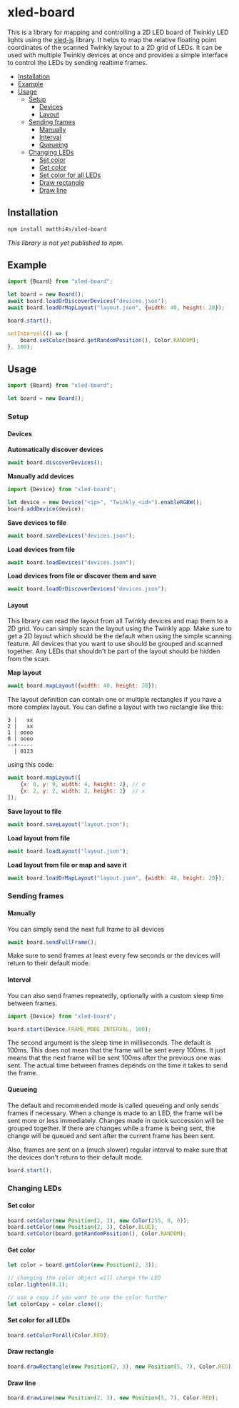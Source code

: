 # xled-board

This is a library for mapping and controlling a 2D LED board of Twinkly LED lights using the [xled-js](https://github.com/matthi4s/xled-js) 
library. It helps to map the relative floating point coordinates of the scanned Twinkly layout to a 2D grid of LEDs. It can
be used with multiple Twinkly devices at once and provides a simple interface to control the LEDs by sending realtime
frames.

<!-- TOC -->
* [Installation](#installation)
* [Example](#example)
* [Usage](#usage)
  * [Setup](#setup)
    * [Devices](#devices)
    * [Layout](#layout)
  * [Sending frames](#sending-frames)
    * [Manually](#manually)
    * [Interval](#interval)
    * [Queueing](#queueing)
  * [Changing LEDs](#changing-leds)
    * [Set color](#set-color)
    * [Get color](#get-color)
    * [Set color for all LEDs](#set-color-for-all-leds)
    * [Draw rectangle](#draw-rectangle)
    * [Draw line](#draw-line)
<!-- TOC -->

## Installation

```bash
npm install matthi4s/xled-board
```
*This library is not yet published to npm.*

## Example

```js
import {Board} from "xled-board";

let board = new Board();
await board.loadOrDiscoverDevices("devices.json");
await board.loadOrMapLayout("layout.json", {width: 40, height: 20});

board.start();

setInterval(() => {
    board.setColor(board.getRandomPosition(), Color.RANDOM);
}, 100);
```

## Usage

```js
import {Board} from "xled-board";

let board = new Board();
```

### Setup

#### Devices

**Automatically discover devices** 
```js
await board.discoverDevices();
```

**Manually add devices**
```js
import {Device} from "xled-board";

let device = new Device("<ip>", "Twinkly_<id>").enableRGBW();
board.addDevice(device);
```

**Save devices to file**
```js
await board.saveDevices("devices.json");
```

**Load devices from file**
```js
await board.loadDevices("devices.json");
```

**Load devices from file or discover them and save**
```js
await board.loadOrDiscoverDevices("devices.json");
```

#### Layout

This library can read the layout from all Twinkly devices and map them to a 2D grid. You can simply scan the layout
using the Twinkly app. Make sure to get a 2D layout which should be the default when using the simple scanning
feature. All devices that you want to use should be grouped and scanned together. Any LEDs that shouldn't be
part of the layout should be hidden from the scan.

**Map layout**
```js
await board.mapLayout({width: 40, height: 20});
```

The layout definition can contain one or multiple rectangles if you have a more complex layout.
You can define a layout with two rectangle like this:
```
3 |   xx
2 |   xx
1 | oooo
0 | oooo
--+----- 
  | 0123
```
using this code:
```js
await board.mapLayout([
    {x: 0, y: 0, width: 4, height: 2}, // o
    {x: 2, y: 2, width: 2, height: 2}  // x
]);
```

**Save layout to file**
```js
await board.saveLayout("layout.json");
```

**Load layout from file**
```js
await board.loadLayout("layout.json");
```

**Load layout from file or map and save it**
```js
await board.loadOrMapLayout("layout.json", {width: 40, height: 20});
```

### Sending frames

#### Manually
You can simply send the next full frame to all devices
```js
await board.sendFullFrame();
```
Make sure to send frames at least every few seconds or the devices will return to their default mode.

#### Interval
You can also send frames repeatedly, optionally with a custom sleep time between frames.
```js
import {Device} from "xled-board";

board.start(Device.FRAME_MODE_INTERVAL, 100);
```
The second argument is the sleep time in milliseconds. The default is 100ms.
This does not mean that the frame will be sent every 100ms. It just means that the next frame will be sent 100ms after
the previous one was sent. The actual time between frames depends on the time it takes to send the frame.

#### Queueing
The default and recommended mode is called queueing and only sends frames if necessary. When a change
is made to an LED, the frame will be sent more or less immediately. Changes made in quick succession will be
grouped together. If there are changes while a frame is being sent, the change will be queued and sent after the
current frame has been sent.

Also, frames are sent on a (much slower) regular interval to make sure that the devices don't return to their default
mode.

```js
board.start();
```

### Changing LEDs

#### Set color
```js
board.setColor(new Position(2, 3), new Color(255, 0, 0));
board.setColor(new Position(2, 3), Color.BLUE);
board.setColor(board.getRandomPosition(), Color.RANDOM);
```

#### Get color
```js
let color = board.getColor(new Position(2, 3));

// changing the color object will change the LED
color.lighten(0.1);

// use a copy if you want to use the color further
let colorCopy = color.clone();
```

#### Set color for all LEDs
```js
board.setColorForAll(Color.RED);
```

#### Draw rectangle
```js
board.drawRectangle(new Position(2, 3), new Position(5, 7), Color.RED);
```

#### Draw line
```js
board.drawLine(new Position(2, 3), new Position(5, 7), Color.RED);
```

